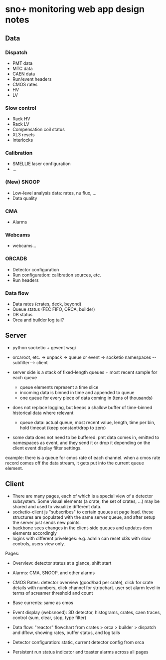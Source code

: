 sno+ monitoring web app design notes
====================================
Data
----
### Dispatch
* PMT data
* MTC data
* CAEN data
* Run/event headers
* CMOS rates
* HV
* LV

### Slow control
* Rack HV
* Rack LV
* Compensation coil status
* XL3 resets
* Interlocks

### Calibration
* SMELLIE laser configuration
* ...

### (New) SNOOP
* Low-level analysis data: rates, nu flux, ...
* Data quality

### CMA
* Alarms

### Webcams
* webcams...

### ORCADB
* Detector configuration
* Run configuration: calibration sources, etc.
* Run headers

### Data flow
* Data rates (crates, deck, beyond)
* Queue status (FEC FIFO, ORCA, builder)
* DB status
* Orca and builder log tail?

Server
------
* python socketio + gevent wsgi
* orcaroot, etc. -> unpack -> queue or event -> socketio namespaces --subfilter--> client
* server side is a stack of fixed-length queues + most recent sample for each queue
  * queue elements represent a time slice
  * incoming data is binned in time and appended to queue
  * one queue for every piece of data coming in (tens of thousands)

* does not replace logging, but keeps a shallow buffer of time-binned historical data where relevant
  * queue data: actual queue, most recent value, length, time per bin, hold timeout (keep constant/drop to zero)

* some data does not need to be buffered: pmt data comes in, emitted to namespaces as event, and they send it or drop it depending on the client event display filter settings.

example: there is a queue for cmos rate of each channel. when a cmos rate record comes off the data stream, it gets put into the current queue element.

Client
------
* There are many pages, each of which is a special view of a detector subsystem. Some visual elements (a crate, the set of crates, ...) may be shared and used to visualize different data.
* socketio-client js "subscribes" to certain queues at page load. these structures are populated with the same server queue, and after setup the server just sends new points.
* backbone sees changes in the client-side queues and updates dom elements accordingly
* logins with different priveleges: e.g. admin can reset xl3s with slow controls, users view only.

Pages:
  * Overview: detector status at a glance, shift start
  * Alarms: CMA, SNOOP, and other alarms
  * CMOS Rates: detector overview (good/bad per crate), click for crate details with numbers, click channel for stripchart. user set alarm level in terms of screamer threshold and count
  * Base currents: same as cmos
  * Event display (websnoed): 3D detector, histograms, crates, caen traces, control (sum, clear, stop, type filter)
  * Data flow: "reactor" flowchart from crates > orca > builder > dispatch and dflow, showing rates, buffer status, and log tails
  * Detector configuration: static, current detector config from orca

* Persistent run status indicator and toaster alarms across all pages

